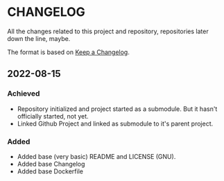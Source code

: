 # CHANGELOG #

All the changes related to this project and repository, repositories later down the line, maybe.

The format is based on [Keep a Changelog](https://keepachangelog.com/en/1.0.0/).

## 2022-08-15

### Achieved

- Repository initialized and project started as a submodule. But it hasn't officially started, not yet.
- Linked Github Project and linked as submodule to it's parent project.

### Added

- Added base (very basic) README and LICENSE (GNU).
- Added base Changelog
- Added base Dockerfile